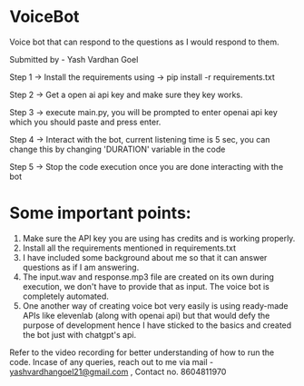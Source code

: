 # VoiceBot
Voice bot that can respond to the questions as I would respond to them.

Submitted by - Yash Vardhan Goel 

Step 1 ->
Install the requirements using -> pip install -r requirements.txt

Step 2 ->
Get a open ai api key and make sure they key works.

Step 3 ->
execute main.py, you will be prompted to enter openai api key which you should paste and press enter.

Step 4 ->
Interact with the bot, current listening time is 5 sec, you can change this by changing 'DURATION' variable in the code

Step 5 ->
Stop the code execution once you are done interacting with the bot

# Some important points:
1. Make sure the API key you are using has credits and is working properly.
2. Install all the requirements mentioned in requirements.txt
3. I have included some background about me so that it can answer questions as if I am answering.
4. The input.wav and response.mp3 file are created on its own during execution, we don't have to provide that as input. The voice bot is completely automated.
5. One another way of creating voice bot very easily is using ready-made APIs like elevenlab (along with openai api) but that would defy the purpose of development hence I have sticked to the basics and created the bot just with chatgpt's api.

Refer to the video recording for better understanding of how to run the code.
Incase of any queries, reach out to me via mail - yashvardhangoel21@gmail.com , Contact no. 8604811970

